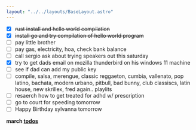 ```yaml
---
layout: "../../layouts/BaseLayout.astro"
---
```


- [x] ~~rust install and hello world compilation~~
- [x] ~~install go and try compilation of hello world program~~
- [ ] pay little brother
- [ ] pay gas, electricity, hoa, check bank balance
- [ ] call sergio ask about trying speakers out this saturday
- [x] try to get dads email on mozilla thunderbird on his windows 11 machine
- [ ] see if dad can add my public key
- [ ] compile, salsa, merengue, classic reggaeton, cumbia, vallenato, pop latino, bachata, modern urbano, pitbull, bad bunny, club classiscs, latin house, new skrillex, fred again.. playlits
- [ ] resaerch how to get treated for adhd w/ prescription
- [ ] go to court for speeding tomorrow
- [ ] Happy Birthday sylvanna tomorrow

**march [todos](/posts/march)**
